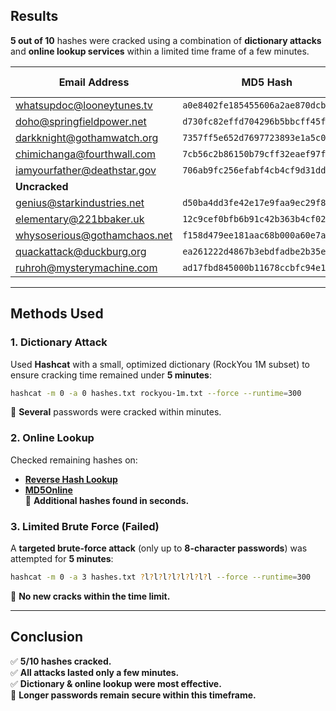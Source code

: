 ## Results  
**5 out of 10** hashes were cracked using a combination of **dictionary attacks** and **online lookup services** within a limited time frame of a few minutes.

| Email Address | MD5 Hash | Cracked Password |
|--------------|----------------------------------|----------------|
| whatsupdoc@looneytunes.tv | `a0e8402fe185455606a2ae870dcbc4cd` | `carrots123` |
| doho@springfieldpower.net | `d730fc82effd704296b5bbcff45f323e` | `donuts4life` |
| darkknight@gothamwatch.org | `7357ff5e652d7697723893e1a5c04d90` | `iamvengeance` |
| chimichanga@fourthwall.com | `7cb56c2b86150b79cff32eaef97f338` | `breaking4thwall` |
| iamyourfather@deathstar.gov | `706ab9fc256efabf4cb4cf9d31ddc8eb` | `darkside42` |
| **Uncracked** | | |
| genius@starkindustries.net | `d50ba4dd3fe42e17e9faa9ec29f89708` | ❌ |
| elementary@221bbaker.uk | `12c9cef0bfb6b91c42b363b4cf02d8bb` | ❌ |
| whysoserious@gothamchaos.net | `f158d479ee181aac68b000a60e7a3d7a` | ❌ |
| quackattack@duckburg.org | `ea261222d4867b3ebdfadbe2b35e19d5` | ❌ |
| ruhroh@mysterymachine.com | `ad17fbd845000b11678ccbfc94e135b56` | ❌ |

---

## Methods Used  

### 1. Dictionary Attack  
Used **Hashcat** with a small, optimized dictionary (RockYou 1M subset) to ensure cracking time remained under **5 minutes**:
```bash
hashcat -m 0 -a 0 hashes.txt rockyou-1m.txt --force --runtime=300
```
🔹 **Several** passwords were cracked within minutes.  

### 2. Online Lookup  
Checked remaining hashes on:  
- **[Reverse Hash Lookup](https://www.reverse-hash-lookup.online/)**  
- **[MD5Online](https://www.md5online.org/md5-decrypt.html)**  
🔹 **Additional hashes found in seconds.**  

### 3. Limited Brute Force (Failed)  
A **targeted brute-force attack** (only up to **8-character passwords**) was attempted for **5 minutes**:
```bash
hashcat -m 0 -a 3 hashes.txt ?l?l?l?l?l?l?l?l --force --runtime=300
```
🔹 **No new cracks within the time limit.**

---

## Conclusion  
✅ **5/10 hashes cracked.**  
✅ **All attacks lasted only a few minutes.**  
✅ **Dictionary & online lookup were most effective.**  
🔹 **Longer passwords remain secure within this timeframe.**  

